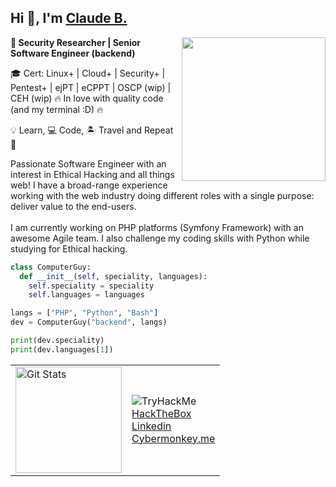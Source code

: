 <h2>Hi 👋, I'm <a href="https://cybermonkey.me">Claude B.</a></h2>

<img align='right' src="https://media.giphy.com/media/M9gbBd9nbDrOTu1Mqx/giphy.gif" width="230">

<p><b>🦾 Security Researcher | Senior Software Engineer (backend)</b></p>

🎓 Cert: Linux+ | Cloud+ | Security+ | Pentest+ | ejPT | eCPPT | OSCP (wip) | CEH (wip)
🔥 In love with quality code (and my terminal :D) 🔥

💡 Learn, 💻 Code, 🏝️ Travel and Repeat 🔁

<p>
Passionate Software Engineer with an interest in Ethical Hacking and all things web!  
I have a broad-range experience working with the web industry doing different roles with a single purpose: deliver value to the end-users.  
<br/><br/>
I am currently working on PHP platforms (Symfony Framework) with an awesome Agile team.  
I also challenge my coding skills with Python while studying for Ethical hacking.
</p>

```python
class ComputerGuy:
  def __init__(self, speciality, languages):
    self.speciality = speciality
    self.languages = languages

langs = ["PHP", "Python", "Bash"]
dev = ComputerGuy("backend", langs)

print(dev.speciality)
print(dev.languages[1])
```

<table align="center">
  <tr>
    <td>      
      <img alt="Git Stats" src="https://github-readme-stats.vercel.app/api?username=clobee&count_private=true&show_icons=true&theme=dark&line_height=27" height="170" alt="clobee" />
    </td>
    <td>
       <img src="https://tryhackme-badges.s3.amazonaws.com/clobee.png" alt="TryHackMe">
      <br/>
      <a href="https://app.hackthebox.eu/profile/422272">HackTheBox</a>
      <br/>
      <a href="https://www.linkedin.com/in/clobee/">Linkedin</a>
      <br/>
      <a href="https://cybermonkey.me">Cybermonkey.me</a>
    </td>
  </tr>
</table>
